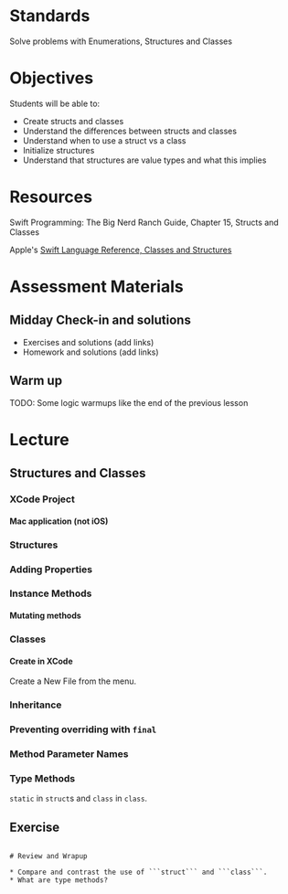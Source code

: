 # Standards
Solve problems with Enumerations, Structures and Classes

# Objectives
Students will be able to:
* Create structs and classes
* Understand the differences between structs and classes
* Understand when to use a struct vs a class
* Initialize structures
* Understand that structures are value types and what this implies

# Resources
Swift Programming: The Big Nerd Ranch Guide, Chapter 15, Structs and Classes

Apple's [Swift Language Reference, Classes and Structures](https://developer.apple.com/library/ios/documentation/Swift/Conceptual/Swift_Programming_Language/ClassesAndStructures.html#//apple_ref/doc/uid/TP40014097-CH13-ID82)

# Assessment Materials
## Midday Check-in and solutions

- Exercises and solutions (add links)
- Homework and solutions (add links)

## Warm up
TODO: Some logic warmups like the end of the previous lesson

# Lecture

## Structures and Classes

### XCode Project

#### Mac application (not iOS)

### Structures

### Adding Properties

### Instance Methods

#### Mutating methods

### Classes

#### Create in XCode

Create a New File from the menu.

### Inheritance

### Preventing overriding with ```final```

### Method Parameter Names

### Type Methods

```static``` in ```struct```s and ```class``` in ```class```.


## Exercise

```

# Review and Wrapup

* Compare and contrast the use of ```struct``` and ```class```.
* What are type methods?